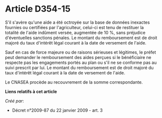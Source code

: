 # Article D354-15

S'il s'avère qu'une aide a été octroyée sur la base de données inexactes fournies ou certifiées par l'agriculteur, celui-ci
est tenu de restituer la totalité de l'aide indûment versée, augmentée de 10 %, sans préjudice d'éventuelles sanctions
pénales. Le montant du remboursement est de droit majoré du taux d'intérêt légal courant à la date de versement de l'aide. 

Sauf en cas de force majeure ou de raisons sérieuses et légitimes, le préfet peut demander le remboursement des aides perçues
si le bénéficiaire ne respecte pas les engagements portés au plan ou s'il ne se conforme pas au suivi prescrit par lui. Le
montant du remboursement est de droit majoré du taux d'intérêt légal courant à la date de versement de l'aide. 

Le CNASEA procède au recouvrement de la somme correspondante.

**Liens relatifs à cet article**

_Créé par_:

  - Décret n°2009-87 du 22 janvier 2009 - art. 3
